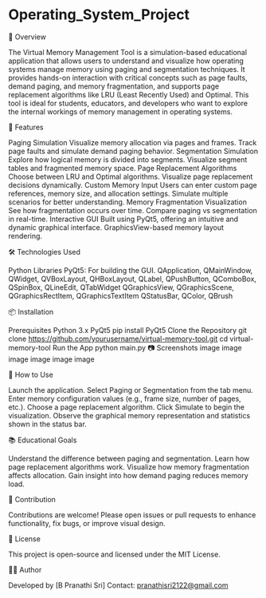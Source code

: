 # Operating_System_Project
🧠 Overview

The Virtual Memory Management Tool is a simulation-based educational application that allows users to understand and visualize how operating systems manage memory using paging and segmentation techniques. It provides hands-on interaction with critical concepts such as page faults, demand paging, and memory fragmentation, and supports page replacement algorithms like LRU (Least Recently Used) and Optimal.
This tool is ideal for students, educators, and developers who want to explore the internal workings of memory management in operating systems.

🚀 Features

Paging Simulation
Visualize memory allocation via pages and frames.
Track page faults and simulate demand paging behavior.
Segmentation Simulation
Explore how logical memory is divided into segments.
Visualize segment tables and fragmented memory space.
Page Replacement Algorithms
Choose between LRU and Optimal algorithms.
Visualize page replacement decisions dynamically.
Custom Memory Input
Users can enter custom page references, memory size, and allocation settings.
Simulate multiple scenarios for better understanding.
Memory Fragmentation Visualization
See how fragmentation occurs over time.
Compare paging vs segmentation in real-time.
Interactive GUI
Built using PyQt5, offering an intuitive and dynamic graphical interface.
GraphicsView-based memory layout rendering.

🛠️ Technologies Used

Python Libraries
PyQt5: For building the GUI. QApplication, QMainWindow, QWidget, QVBoxLayout, QHBoxLayout, QLabel, QPushButton, QComboBox, QSpinBox, QLineEdit, QTabWidget QGraphicsView, QGraphicsScene, QGraphicsRectItem, QGraphicsTextItem QStatusBar, QColor, QBrush

📦 Installation

Prerequisites
Python 3.x
PyQt5
pip install PyQt5
Clone the Repository
git clone https://github.com/yourusername/virtual-memory-tool.git
cd virtual-memory-tool
Run the App
python main.py
📷 Screenshots
image image image image image image

🧪 How to Use

Launch the application.
Select Paging or Segmentation from the tab menu.
Enter memory configuration values (e.g., frame size, number of pages, etc.).
Choose a page replacement algorithm.
Click Simulate to begin the visualization.
Observe the graphical memory representation and statistics shown in the status bar.

📚 Educational Goals

Understand the difference between paging and segmentation.
Learn how page replacement algorithms work.
Visualize how memory fragmentation affects allocation.
Gain insight into how demand paging reduces memory load.

🙌 Contribution

Contributions are welcome! Please open issues or pull requests to enhance functionality, fix bugs, or improve visual design.

📄 License

This project is open-source and licensed under the MIT License.

👨‍💻 Author

Developed by [B Pranathi Sri]
Contact: pranathisri2122@gmail.com

